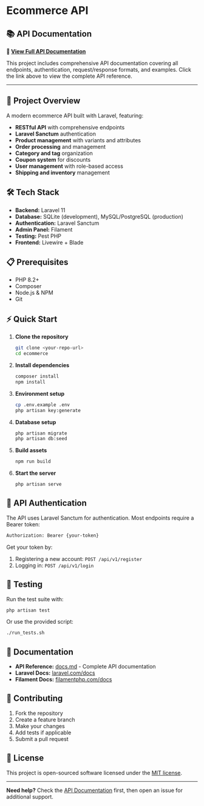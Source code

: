 # Ecommerce API

## 📚 API Documentation

**📖 [View Full API Documentation](docs.md)**

This project includes comprehensive API documentation covering all endpoints, authentication, request/response formats, and examples. Click the link above to view the complete API reference.

---

## 🚀 Project Overview

A modern ecommerce API built with Laravel, featuring:

- **RESTful API** with comprehensive endpoints
- **Laravel Sanctum** authentication
- **Product management** with variants and attributes
- **Order processing** and management
- **Category and tag** organization
- **Coupon system** for discounts
- **User management** with role-based access
- **Shipping and inventory** management

## 🛠️ Tech Stack

- **Backend:** Laravel 11
- **Database:** SQLite (development), MySQL/PostgreSQL (production)
- **Authentication:** Laravel Sanctum
- **Admin Panel:** Filament
- **Testing:** Pest PHP
- **Frontend:** Livewire + Blade

## 📋 Prerequisites

- PHP 8.2+
- Composer
- Node.js & NPM
- Git

## ⚡ Quick Start

1. **Clone the repository**
   ```bash
   git clone <your-repo-url>
   cd ecommerce
   ```

2. **Install dependencies**
   ```bash
   composer install
   npm install
   ```

3. **Environment setup**
   ```bash
   cp .env.example .env
   php artisan key:generate
   ```

4. **Database setup**
   ```bash
   php artisan migrate
   php artisan db:seed
   ```

5. **Build assets**
   ```bash
   npm run build
   ```

6. **Start the server**
   ```bash
   php artisan serve
   ```

## 🔐 API Authentication

The API uses Laravel Sanctum for authentication. Most endpoints require a Bearer token:

```bash
Authorization: Bearer {your-token}
```

Get your token by:
1. Registering a new account: `POST /api/v1/register`
2. Logging in: `POST /api/v1/login`

## 🧪 Testing

Run the test suite with:

```bash
php artisan test
```

Or use the provided script:

```bash
./run_tests.sh
```

## 📖 Documentation

- **API Reference:** [docs.md](docs.md) - Complete API documentation
- **Laravel Docs:** [laravel.com/docs](https://laravel.com/docs)
- **Filament Docs:** [filamentphp.com/docs](https://filamentphp.com/docs)

## 🤝 Contributing

1. Fork the repository
2. Create a feature branch
3. Make your changes
4. Add tests if applicable
5. Submit a pull request

## 📄 License

This project is open-sourced software licensed under the [MIT license](LICENSE).

---

**Need help?** Check the [API Documentation](docs.md) first, then open an issue for additional support.
